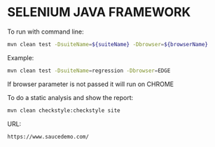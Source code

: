 # SELENIUM JAVA FRAMEWORK

To run with command line:

```sh
mvn clean test -DsuiteName=${suiteName} -Dbrowser=${browserName}
```

Example:

```sh
mvn clean test -DsuiteName=regression -Dbrowser=EDGE
```

If browser parameter is not passed it will run on CHROME

To do a static analysis and show the report:

```sh
mvn clean checkstyle:checkstyle site
```

URL:

```
https://www.saucedemo.com/
```